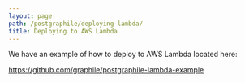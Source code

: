 ```yaml
---
layout: page
path: /postgraphile/deploying-lambda/
title: Deploying to AWS Lambda
---
```


We have an example of how to deploy to AWS Lambda located here:

https://github.com/graphile/postgraphile-lambda-example
